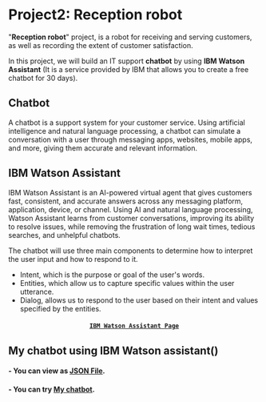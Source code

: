 # Project2: Reception robot
"**Reception robot**" project, is a robot for receiving and serving customers, as well as recording the extent of customer satisfaction.

In this project, we will build an IT support **chatbot** by using **IBM Watson Assistant** (It is a service provided by IBM that allows you to create a free chatbot for 30 days).

## Chatbot
A chatbot is a support system for your customer service. Using artificial intelligence and natural language processing, a chatbot can simulate a conversation with a user through messaging apps, websites, mobile apps, and more, giving them accurate and relevant information.

## IBM Watson Assistant

IBM Watson Assistant is an AI-powered virtual agent that gives customers fast, consistent, and accurate answers across any messaging platform, application, device, or channel. Using AI and natural language processing, Watson Assistant learns from customer conversations, improving its ability to resolve issues, while removing the frustration of long wait times, tedious searches, and unhelpful chatbots.

The chatbot will use three main components to determine how to interpret the user input and how to respond to it.
* Intent, which is the purpose or goal of the user's words.
* Entities, which allow us to capture specific values within the user utterance.
* Dialog, allows us to respond to the user based on their intent and values specified by the entities.

#### <p align="center"> [`IBM Watson Assistant Page`](https://www.ibm.com/cloud/watson-assistant/)</p>

## My chatbot using IBM Watson assistant()


#### - You can view as [JSON File]().

#### - You can try [My chatbot](https://kawtherah.github.io/FR_ControlPanel/).


